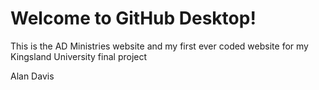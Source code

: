 # Welcome to GitHub Desktop!

This is the AD Ministries website and my first ever coded website for my Kingsland University final project

Alan Davis